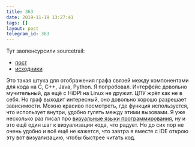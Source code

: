 ```yaml
---
title: 363
date: 2019-11-19 13:27:41
tags: []
layout: post
telegram_id: 363
---
```


Тут заопенсурсили sourcetrail:

+ [пост](https://www.sourcetrail.com/blog/open_source/)
+ [исходники](https://github.com/CoatiSoftware/Sourcetrail)

Это такая штука для отображения графа связей между компонентами для кода на C, C++, Java, Python. Я попробовал. Интерфейс довольно мучительный, да ещё с HiDPI на Linux не дружит. ЦПУ жрёт как не в себя. Но граф выходит интересный, оно довольно хорошо разрешает зависимости. Можно красиво посмотреть, где функция используется, что использует внутри, удобно гулять между этими вызовами. Я уже несколько раз писал про [визуальные языки программирования](https://t.me/itgram_channel/162), ну и это ещё один шаг к визуализации кода, что радует. Но до сих пор не очень удобно и всё ещё не кажется, что завтра я вместе с IDE открою эту вот визуализацию, чтобы быстрее читать код.
